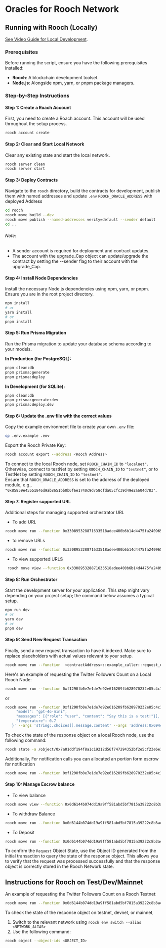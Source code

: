 # Oracles for Rooch Network

## Running with Rooch (Locally)

[See Video Guide for Local Development](https://www.loom.com/share/09f69ebfcf7f4b4899150c4a83e7c704?sid=4ca55c5e-fdf2-4bb7-8401-87af05295362).

### Prerequisites

Before running the script, ensure you have the following prerequisites installed:

- **Rooch**: A blockchain development toolset.
- **Node.js**: Alongside npm, yarn, or pnpm package managers.

### Step-by-Step Instructions

#### Step 1: Create a Roach Account

First, you need to create a Roach account. This account will be used throughout the setup process.

```bash
rooch account create
```

#### Step 2: Clear and Start Local Network

Clear any existing state and start the local network.

```bash
rooch server clean
rooch server start
```

#### Step 3: Deploy Contracts

Navigate to the `rooch` directory, build the contracts for development, publish them with named addresses and update `.env` `ROOCH_ORACLE_ADDRESS` with deployed Address

```bash
cd rooch
rooch move build --dev
rooch move publish --named-addresses verity=default --sender default
cd ..
```

###### Note:
- A sender account is required for deployment and contract updates.
- The account with the upgrade_Cap object can update/upgrade the contract by setting the --sender flag to their account with the upgrade_Cap.

#### Step 4: Install Node Dependencies

Install the necessary Node.js dependencies using npm, yarn, or pnpm. Ensure you are in the root project directory.

```bash
npm install
# or
yarn install
# or
pnpm install
```

#### Step 5: Run Prisma Migration

Run the Prisma migration to update your database schema according to your models.

**In Production (for PostgreSQL):**

```bash
pnpm clean:db
pnpm prisma:generate
pnpm prisma:deploy
```

**In Development (for SQLite):**

```bash
pnpm clean:db
pnpm prisma:generate:dev
pnpm prisma:deploy:dev
```

#### Step 6: Update the .env file with the correct values

Copy the example environment file to create your own `.env` file:

```bash
cp .env.example .env
```

Export the Rooch Private Key:

```bash
rooch account export --address <Rooch Address>

```


To connect to the local Rooch node, set `ROOCH_CHAIN_ID` to `"localnet"`.  
Otherwise, connect to testNet by setting `ROOCH_CHAIN_ID` to `"testnet"`, or to TestNet by setting `ROOCH_CHAIN_ID` to `"testnet"`.  
Ensure that `ROOCH_ORACLE_ADDRESS` is set to the address of the deployed module, e.g., `"0x85859e45551846d9ab8651bb0b6f6e1740c9d758cfda05cfc39d49e2a604d783"`.

#### Step 7: Register supported URL
Additional steps for managing supported orchestrator URL

- To add URL

```bash
rooch move run --function 0x330895328871633518adee400b6b14d4475fa240965ce7923b50ba42b0ab50b9::registry::add_supported_url --sender-account 0x694cbe655b126e9e6a997e86aaab39e538abf30a8c78669ce23a98740b47b65d --args 'string:https://api.openai.com/v1/chat/completions' --args 'u256:50000' --args 'u64:40' --args 'u256:4000' --args 'u256:5000' 
```

- to remove URLs

```bash
rooch move run --function 0x330895328871633518adee400b6b14d4475fa240965ce7923b50ba42b0ab50b9::registry::remove_supported_url --sender-account <orchestrator_address> --args 'string:https://api.twitter.com/2/users/'
```

- To view supported URLS

```bash
 rooch move view --function 0x330895328871633518adee400b6b14d4475fa240965ce7923b50ba42b0ab50b9::registry::get_supported_urls  --args 'address:0x694cbe655b126e9e6a997e86aaab39e538abf30a8c78669ce23a98740b47b65d' 
```


#### Step 8: Run Orchestrator

Start the development server for your application. This step might vary depending on your project setup; the command below assumes a typical setup.

```bash
npm run dev
# or
yarn dev
# or
pnpm dev
```

#### Step 9: Send New Request Transaction

Finally, send a new request transaction to have it indexed. Make sure to replace placeholders with actual values relevant to your setup.

```bash
rooch move run --function  <contractAddress>::example_caller::request_data --sender-account default --args 'string:https://api.x.com/2/users/by/username/elonmusk?user.fields=public_metrics' --args 'string:GET' --args 'string:{}' --args 'string:{}' --args 'string:.data.public_metrics.followers_count' --args 'address:<Orchestrator Address>'
```

Here's an example of requesting the Twitter Followers Count on a Local Rooch Node:

```bash
rooch move run --function 0xf1290fb0e7e1de7e92e616209fb628970232e85c4c1a264858ff35092e1be231::example_caller::request_data --sender-account default --args 'string:https://api.x.com/2/users/by/username/elonmusk?user.fields=public_metrics' --args 'string:GET' --args 'string:{}' --args 'string:{}' --args 'string:.data.public_metrics.followers_count' --args 'address:0x694cbe655b126e9e6a997e86aaab39e538abf30a8c78669ce23a98740b47b65d' --args 'u256:50000'
```
or 
```bash
rooch move run --function 0xf1290fb0e7e1de7e92e616209fb628970232e85c4c1a264858ff35092e1be231::example_caller::request_data --sender-account default --args 'string:https://api.openai.com/v1/chat/completions' --args 'string:POST' --args 'string:{}' --args 'string:{
     "model": "gpt-4o-mini",
     "messages": [{"role": "user", "content": "Say this is a test!"}],
     "temperature": 0.7
   }' --args 'string:.choices[].message.content' --args 'address:0x694cbe655b126e9e6a997e86aaab39e538abf30a8c78669ce23a98740b47b65d' --args 'u256:50000000'
```
To check the state of the response object on a local Rooch node, use the following command:

```bash
rooch state -a /object/0x7a01ddf194f8a1c19212d56f747294352bf2e5cf23e6e10e64937aa1955704b0
```


Additionally, 
For notification calls you can allocated an portion form escrow for notification
```bash
rooch move run --function 0xf1290fb0e7e1de7e92e616209fb628970232e85c4c1a264858ff35092e1be231::oracles::update_notification_gas_allocation --sender-account default  --args 'address:0x27e46e033da11c4d1f986081877e80cefb2b29dec1c559c97c3ccf12e910aba7' --args 'string:example_caller::receive_data' --args 'u256:90000'
```

#### Step 10: Manage Escrow balance

- To view balance 

```bash
rooch move view --function 0x0d6144b074dd19a9ff581abd5bf7815a39222c8b3ac68ce5938c9d9723544e08::oracles::get_user_balance  --args 'address:<your_address>' 
```

- To withdraw Balance
```bash
rooch move run --function 0x0d6144b074dd19a9ff581abd5bf7815a39222c8b3ac68ce5938c9d9723544e08::oracles::withdraw_from_escrow  --args 'u256:<amount>' 
```

- To Deposit 
```bash
rooch move run --function 0x0d6144b074dd19a9ff581abd5bf7815a39222c8b3ac68ce5938c9d9723544e08::oracles::deposit_to_escrow  --args 'u256:<amount>' 
```

To confirm the `Request` Object State, use the Object ID generated from the initial transaction to query the state of the response object.
This allows you to verify that the request was processed successfully and that the response object is correctly stored in the Rooch Network state.

## Instructions for Rooch on Test/Dev/Mainnet

An example of requesting the Twitter Followers Count on a Rooch Testnet:

```bash
rooch move run --function 0x0d6144b074dd19a9ff581abd5bf7815a39222c8b3ac68ce5938c9d9723544e08::example_caller::request_data --sender-account default --args 'string:https://api.x.com/2/users/by/username/elonmusk?user.fields=public_metrics' --args 'string:GET' --args 'string:{}' --args 'string:{}' --args 'string:.data.public_metrics.followers_count' --args 'address:0x694cbe655b126e9e6a997e86aaab39e538abf30a8c78669ce23a98740b47b65d'
```

To check the state of the response object on testnet, devnet, or mainnet, 

1. Switch to the relevant network using `rooch env switch --alias <NETWORK_ALIAS>`
2. Use the following command:

```bash
rooch object --object-ids <OBJECT_ID>
```

